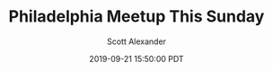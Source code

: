 ---
layout: podcast
title: "Philadelphia Meetup This Sunday"
author: Scott Alexander
description: https://slatestarcodex.com/2019/09/21/philadelphia-meetup-this-sunday/
date: 2019-09-21 15:50:00 PDT
length: 184243
duration: 46
guid: philadelphia-meetup-this-sunday
---